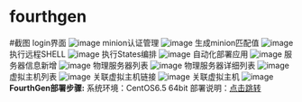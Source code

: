 # fourthgen
#截图
login界面
![image](https://github.com/hyxc/fourthgen/raw/master/screenshots/login.jpg)
minion认证管理
![image](https://github.com/hyxc/fourthgen/raw/master/screenshots/minion_auth_man.jpg)
生成minion匹配值
![image](https://github.com/hyxc/fourthgen/raw/master/screenshots/out_minion_arg.jpg)
执行远程SHELL
![image](https://github.com/hyxc/fourthgen/raw/master/screenshots/remote_execute_shell.jpg)
执行States编排
![image](https://github.com/hyxc/fourthgen/raw/master/screenshots/remote_execute_state.jpg)
自动化部署应用
![image](https://github.com/hyxc/fourthgen/raw/master/screenshots/autodeploy_app.jpg)
服务器信息新增
![image](https://github.com/hyxc/fourthgen/raw/master/screenshots/server_info_add.jpg)
物理服务器列表
![image](https://github.com/hyxc/fourthgen/raw/master/screenshots/physical_server_list.jpg)
物理服务器详细列表
![image](https://github.com/hyxc/fourthgen/raw/master/screenshots/physical_server_details_list.jpg)
虚拟主机列表
![image](https://github.com/hyxc/fourthgen/raw/master/screenshots/virtual_host_list.jpg)
关联虚拟主机链接
![image](https://github.com/hyxc/fourthgen/raw/master/screenshots/Associated_virtual_host_con.jpg)
关联虚拟主机
![image](https://github.com/hyxc/fourthgen/raw/master/screenshots/Associated_virtual_host.jpg)
<br>
**FourthGen部署步骤:**
系统环境：CentOS6.5 64bit
部署说明：[点击跳转](http://blog.csdn.net/hnhuangyiyang/article/details/52775097)
<br>
